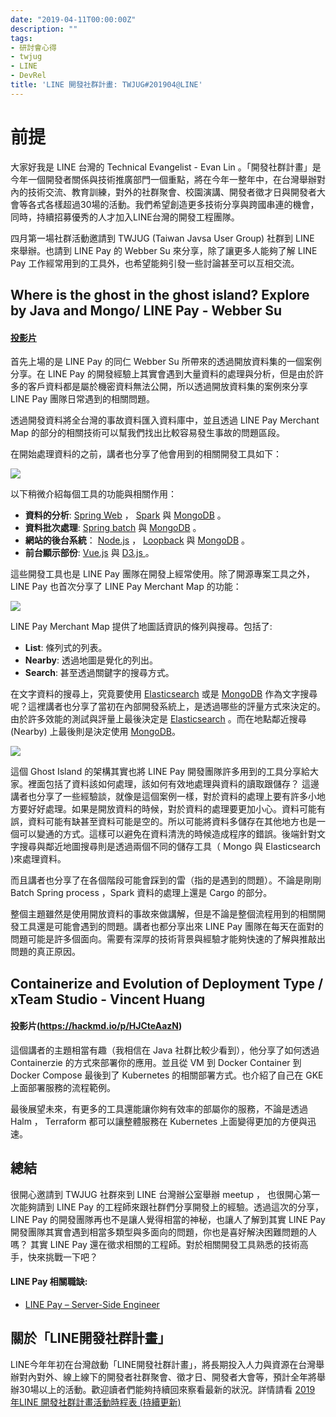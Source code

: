 ```yaml
---
date: "2019-04-11T00:00:00Z"
description: ""
tags:
- 研討會心得
- twjug
- LINE
- DevRel
title: 'LINE 開發社群計畫: TWJUG#201904@LINE'
---
```





# 前提

大家好我是 LINE 台灣的 Technical Evangelist - Evan Lin 。「開發社群計畫」是今年一個開發者關係與技術推廣部門一個重點，將在今年一整年中，在台灣舉辦對內的技術交流、教育訓練，對外的社群聚會、校園演講、開發者徵才日與開發者大會等各式各樣超過30場的活動。我們希望創造更多技術分享與跨國串連的機會，同時，持續招募優秀的人才加入LINE台灣的開發工程團隊。

四月第一場社群活動邀請到 TWJUG (Taiwan Javsa User Group) 社群到 LINE 來舉辦。也請到 LINE Pay 的 Webber Su 來分享，除了讓更多人能夠了解 LINE Pay 工作經常用到的工具外，也希望能夠引發一些討論甚至可以互相交流。



## Where is the ghost in the ghost island? Explore by Java and Mongo/ LINE Pay - Webber Su

#### [投影片](https://speakerdeck.com/line_developers/where-is-the-ghost-in-the-ghost-island-explore-by-java-and-mongo)



<script async class="speakerdeck-embed" data-id="c4f6f25d9edc4f23814f072b9d4240f5" data-ratio="1.77777777777778" src="//speakerdeck.com/assets/embed.js"></script>



首先上場的是 LINE Pay 的同仁 Webber Su 所帶來的透過開放資料集的一個案例分享。在 LINE Pay 的開發經驗上其實會遇到大量資料的處理與分析，但是由於許多的客戶資料都是屬於機密資料無法公開，所以透過開放資料集的案例來分享 LINE Pay 團隊日常遇到的相關問題。

透過開發資料將全台灣的事故資料匯入資料庫中，並且透過 LINE Pay Merchant Map 的部分的相關技術可以幫我們找出比較容易發生事故的問題區段。

在開始處理資料的之前，講者也分享了他會用到的相關開發工具如下：

![](../images/2019/0412_1.png)

以下稍微介紹每個工具的功能與相關作用：

- **資料的分析**: [Spring Web](https://spring.io/) ， [Spark](https://spark.apache.org/) 與 [MongoDB](https://www.mongodb.com/) 。
- **資料批次處理**: [Spring batch](https://spring.io/projects/spring-batch) 與 [MongoDB](https://www.mongodb.com/) 。
- **網站的後台系統**： [Node.js](https://nodejs.org/en/) ， [Loopback](https://loopback.io/) 與 [MongoDB](https://www.mongodb.com/) 。
- **前台顯示部份**: [Vue.js](https://vuejs.org/) 與 [D3.js ](https://d3js.org/)。

這些開發工具也是 LINE Pay 團隊在開發上經常使用。除了開源專案工具之外， LINE Pay 也首次分享了 LINE Pay Merchant Map 的功能：

![](../images/2019/0412_2.png)

LINE Pay Merchant Map 提供了地圖話資訊的條列與搜尋。包括了:

- **List**: 條列式的列表。
- **Nearby**: 透過地圖是覺化的列出。
- **Search**: 甚至透過關鍵字的搜尋方式。

在文字資料的搜尋上，究竟要使用 [Elasticsearch](https://www.elastic.co/cn/) 或是 [MongoDB](https://www.mongodb.com/) 作為文字搜尋呢？這裡講者也分享了當初在內部開發系統上，是透過哪些的評量方式來決定的。 由於許多效能的測試與評量上最後決定是 [Elasticsearch](https://www.elastic.co/cn/) 。而在地點鄰近搜尋 (Nearby) 上最後則是決定使用  [MongoDB](https://www.mongodb.com/)。



![](../images/2019/0412_3.png)

這個 Ghost Island 的架構其實也將 LINE Pay 開發團隊許多用到的工具分享給大家。裡面包括了資料該如何處理，該如何有效地處理與資料的讀取跟儲存？ 這邊講者也分享了一些經驗談，就像是這個案例一樣，對於資料的處理上要有許多小地方要好好處理。如果是開放資料的時候，對於資料的處理要更加小心。資料可能有誤，資料可能有缺甚至資料可能是空的。所以可能將資料多儲存在其他地方也是一個可以變通的方式。這樣可以避免在資料清洗的時候造成程序的錯誤。後端針對文字搜尋與鄰近地圖搜尋則是透過兩個不同的儲存工具（ Mongo 與  Elasticsearch )來處理資料。

而且講者也分享了在各個階段可能會踩到的雷（指的是遇到的問題）。不論是剛剛 Batch Spring process ，Spark 資料的處理上還是 Cargo 的部分。

整個主題雖然是使用開放資料的事故來做講解，但是不論是整個流程用到的相關開發工具還是可能會遇到的問題。講者也都分享出來 LINE Pay 團隊在每天在面對的問題可能是許多個面向。需要有深厚的技術背景與經驗才能夠快速的了解與推敲出問題的真正原因。



## Containerize and Evolution of Deployment Type / xTeam Studio - Vincent Huang 

#### 投影片(<https://hackmd.io/p/HJCteAazN>)



這個講者的主題相當有趣（我相信在 Java 社群比較少看到），他分享了如何透過 Containerzie 的方式來部署你的應用。並且從 VM 到 Docker Container 到 Docker Compose 最後到了 Kubernetes 的相關部署方式。也介紹了自己在 GKE 上面部署服務的流程範例。

最後展望未來，有更多的工具還能讓你夠有效率的部屬你的服務，不論是透過 Halm ， Terraform 都可以讓整體服務在 Kubernetes 上面變得更加的方便與迅速。

## 總結

很開心邀請到 TWJUG 社群來到 LINE 台灣辦公室舉辦 meetup ， 也很開心第一次能夠請到 LINE Pay 的工程師來跟社群們分享開發上的經驗。透過這次的分享， LINE Pay 的開發團隊再也不是讓人覺得相當的神秘，也讓人了解到其實 LINE Pay 開發團隊其實會遇到相當多類型與多面向的問題，你也是喜好解決困難問題的人嗎？ 其實 LINE Pay 還在徵求相關的工程師。對於相關開發工具熟悉的技術高手，快來挑戰一下吧？



#### LINE Pay 相關職缺:

- [LINE Pay – Server-Side Engineer](https://career.linecorp.com/linecorp/career/detail/20000111/228/3910?classId=228&locationCd=TW&page=)

## 關於「LINE開發社群計畫」

LINE今年年初在台灣啟動「LINE開發社群計畫」，將長期投入人力與資源在台灣舉辦對內對外、線上線下的開發者社群聚會、徵才日、開發者大會等，預計全年將舉辦30場以上的活動。歡迎讀者們能夠持續回來察看最新的狀況。詳情請看 [2019 年LINE 開發社群計畫活動時程表 (持續更新)](https://engineering.linecorp.com/zh-hant/blog/line-taiwan-developer-relations-2019-plan/)